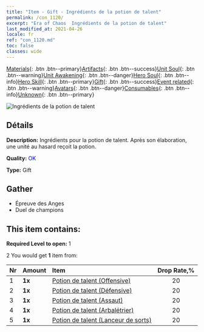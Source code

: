 ```yaml
---
title: "Item - Gift - Ingrédients de la potion de talent"
permalink: /con_1120/
excerpt: "Era of Chaos  Ingrédients de la potion de talent"
last_modified_at: 2021-04-26
locale: fr
ref: "con_1120.md"
toc: false
classes: wide
---
```

 [Materials](/ItemsFR/){: .btn .btn--primary}[Artifacts](/ItemsFR/Artifacts/){: .btn .btn--success}[Unit Soul](/ItemsFR/UnitSoul/){: .btn .btn--warning}[Unit Awakening](/ItemsFR/UnitAwakening/){: .btn .btn--danger}[Hero Soul](/ItemsFR/HeroSoul/){: .btn .btn--info}[Hero Skill](/ItemsFR/HeroSkill/){: .btn .btn--primary}[Gift](/ItemsFR/Gift/){: .btn .btn--success}[Event related](/ItemsFR/Events/){: .btn .btn--warning}[Avatars](/ItemsFR/Avatars/){: .btn .btn--danger}[Consumables](/ItemsFR/Consumables/){: .btn .btn--info}[Unknown](/ItemsFR/Unknown/){: .btn .btn--primary}

 ![Ingrédients de la potion de talent](/images/t/i_3049.png)

## Détails
 **Description:** Ingrédients pour la potion de talent. Après son élaboration, une unité au hasard reçoit la potion.

 **Quality:** <span style="color: #0000CD">OK</span>

 **Type:** Gift

## Gather

*    Épreuve des Anges 
*    Duel de champions 

## This item contains:

 **Required Level to open:** 1

 2 You would get **1** item  from:

  | Nr | Amount |     Item    | Drop Rate,% |
  |:---|:-------|:------------|:---------:|
  | 1 |  **1x** | [Potion de talent (Offensive)](/ItemsFR/con_786/) | 20 | 
  | 2 |  **1x** | [Potion de talent (Défensive)](/ItemsFR/con_787/) | 20 | 
  | 3 |  **1x** | [Potion de talent (Assaut)](/ItemsFR/con_788/) | 20 | 
  | 4 |  **1x** | [Potion de talent (Arbalétrier)](/ItemsFR/con_789/) | 20 | 
  | 5 |  **1x** | [Potion de talent (Lanceur de sorts)](/ItemsFR/con_790/) | 20 | 

